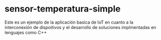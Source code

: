 # sensor-temperatura-simple
Este es un ejemplo de la aplicación basica de IoT en cuanto a la interconexión de dispoitivos y el desarrollo de soluciones implmentadas en lenguajes como C++
